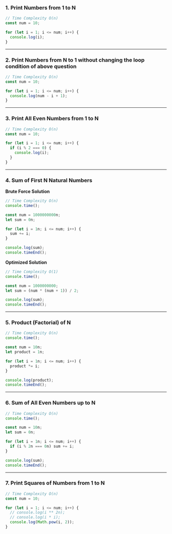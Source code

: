 ### 1. Print Numbers from 1 to N

```js
// Time Complexity O(n)
const num = 10;

for (let i = 1; i <= num; i++) {
  console.log(i);
}
```

---

### 2. Print Numbers from N to 1 without changing the loop condition of above question

```js
// Time Complexity O(n)
const num = 10;

for (let i = 1; i <= num; i++) {
  console.log(num - i + 1);
}
```

---

### 3. Print All Even Numbers from 1 to N

```js
// Time Complexity O(n)
const num = 10;

for (let i = 1; i <= num; i++) {
  if (i % 2 === 0) {
    console.log(i);
  }
}
```

---

### 4. Sum of First N Natural Numbers

**Brute Force Solution**

```js
// Time Complexity O(n)
console.time();

const num = 1000000000n;
let sum = 0n;

for (let i = 1n; i <= num; i++) {
  sum += i;
}

console.log(sum);
console.timeEnd();
```

**Optimized Solution**

```js
// Time Complexity O(1)
console.time();

const num = 1000000000;
let sum = (num * (num + 1)) / 2;

console.log(sum);
console.timeEnd();
```

---

### 5. Product (Factorial) of N

```js
// Time Complexity O(n)
console.time();

const num = 10n;
let product = 1n;

for (let i = 1n; i <= num; i++) {
  product *= i;
}

console.log(product);
console.timeEnd();
```

---

### 6. Sum of All Even Numbers up to N

```js
// Time Complexity O(n)
console.time();

const num = 10n;
let sum = 0n;

for (let i = 1n; i <= num; i++) {
  if (i % 2n === 0n) sum += i;
}

console.log(sum);
console.timeEnd();
```

---

### 7. Print Squares of Numbers from 1 to N

```js
// Time Complexity O(n)
const num = 10;

for (let i = 1; i <= num; i++) {
  // console.log(i ** 2n);
  // console.log(i * i);
  console.log(Math.pow(i, 2));
}
```
